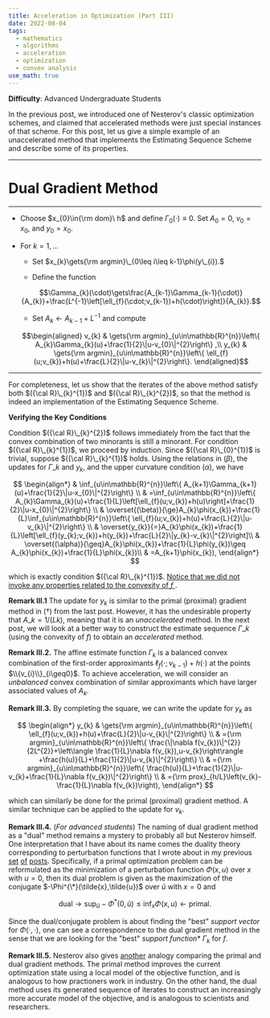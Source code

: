 ```yaml
---
title: Acceleration in Optimization (Part III)
date: 2022-08-04
tags: 
  - mathematics
  - algorithms
  - acceleration
  - optimization
  - convex analysis
use_math: true
---
```


**Difficulty**: Advanced Undergraduate Students  

In the previous post, we introduced one of Nesterov's classic optimization schemes, and claimed that accelerated methods were just special instances of that scheme. For this post, let us give a simple example of an unaccelerated method that implements the Estimating Sequence Scheme and describe some of its properties. 

---
# **Dual Gradient Method** #
---

-   Choose $x_{0}\in{\rm dom}\ h$ and define $\Gamma_{0}(\cdot)\equiv0$. Set $A_{0}=0$, $v_{0}=x_{0}$, and $y_{0}=x_{0}$.

-   For $k=1,\ldots$

    *  Set $x_{k}\gets{\rm argmin}\_{0\leq i\leq k-1}\phi(y\_{i}).$

    *  Define the function 
    
    $$\Gamma_{k}(\cdot)\gets\frac{A_{k-1}\Gamma_{k-1}(\cdot)}{A_{k}}+\frac{L^{-1}\left[\ell_{f}(\cdot;v_{k-1})+h(\cdot)\right]}{A_{k}}.$$

    *  Set $A_{k}\gets A_{k-1}+L^{-1}$ and compute 
    
    $$\begin{aligned}
        v_{k} & \gets{\rm argmin}_{u\in\mathbb{R}^{n}}\left\{ A_{k}\Gamma_{k}(u)+\frac{1}{2}\|u-v_{0}\|^{2}\right\} ,\\
        y_{k} & \gets{\rm argmin}_{u\in\mathbb{R}^{n}}\left\{ \ell_{f}(u;v_{k})+h(u)+\frac{L}{2}\|u-v_{k}\|^{2}\right\}.
    \end{aligned}$$

---

For completeness, let us show that the iterates of the above method satisfy both $({\cal R}\_{k}^{1})$ and $({\cal R}\_{k}^{2})$, so that the method is indeed an implementation of the Estimating Sequence Scheme. 

**Verifying the Key Conditions**

Condition $({\cal R}\_{k}^{2})$
follows immediately from the fact that the convex combination of two minorants is still a minorant.
For condition $({\cal R}\_{k}^{1})$, we proceed by induction. Since $({\cal R}\_{0}^{1})$ is trivial, suppose $({\cal R}\_{k}^{1})$ holds.
Using the relations in $(\beta)$, the updates for $\Gamma\_{k}$ and
$y_{k}$, and the upper curvature condition $(\alpha)$, we have

$$
\begin{align*}
 & \inf_{u\in\mathbb{R}^{n}}\left\{ A_{k+1}\Gamma_{k+1}(u)+\frac{1}{2}\|u-x_{0}\|^{2}\right\} \\
 & =\inf_{u\in\mathbb{R}^{n}}\left\{ A_{k}\Gamma_{k}(u)+\frac{1}{L}\left[\ell_{f}(u;v_{k})+h(u)\right]+\frac{1}{2}\|u-x_{0}\|^{2}\right\} \\
 & \overset{(\beta)}{\ge}A_{k}\phi(x_{k})+\frac{1}{L}\inf_{u\in\mathbb{R}^{n}}\left\{ \ell_{f}(u;v_{k})+h(u)+\frac{L}{2}\|u-v_{k}\|^{2}\right\} \\
 & \overset{y_{k}}{=}A_{k}\phi(x_{k})+\frac{1}{L}\left[\ell_{f}(y_{k};v_{k})+h(y_{k})+\frac{L}{2}\|y_{k}-v_{k}\|^{2}\right]\\
 & \overset{(\alpha)}{\geq}A_{k}\phi(x_{k})+\frac{1}{L}\phi(y_{k})\geq A_{k}\phi(x_{k})+\frac{1}{L}\phi(x_{k})\\
 & =A_{k+1}\phi(x_{k}),
\end{align*}
$$

which is exactly condition $({\cal R}\_{k}^{1})$. <ins> Notice that we did not invoke any properties related to the convexity of $f$ </ins>.


**Remark III.1** The update for $y_{k}$ is similar to the primal (proximal) gradient method in $(\dagger)$ from the last post. However, it has the undesirable property that $A\_{k}=1/(Lk)$, meaning that it is an *unaccelerated* method. In the next post, we will look at a better way to construct the estimate sequence $\Gamma\_{k}$ (using the convexity of $f$) to obtain an *accelerated* method. 

**Remark III.2.** The affine estimate function $\Gamma_{k}$ is a balanced convex combination of the first-order approximants $\ell_{f}(\cdot;v_{k-1})+h(\cdot)$ at the points $\\{v_{i}\\}_{i\geq0}$. To achieve acceleration, we will consider an *unbalanced* convex combination of similar approximants which have larger associated values of $A_k$.

**Remark III.3.** By completing the square, we can write the update for $y_k$ as

$$
\begin{align*}
y_{k} & \gets{\rm argmin}_{u\in\mathbb{R}^{n}}\left\{ \ell_{f}(u;v_{k})+h(u)+\frac{L}{2}\|u-v_{k}\|^{2}\right\} \\
 & ={\rm argmin}_{u\in\mathbb{R}^{n}}\left\{ \frac{\|\nabla f(v_{k})\|^{2}}{2L^{2}}+\left\langle \frac{1}{L}\nabla f(v_{k}),u-v_{k}\right\rangle +\frac{h(u)}{L}+\frac{1}{2}\|u-v_{k}\|^{2}\right\} \\
 & ={\rm argmin}_{u\in\mathbb{R}^{n}}\left\{ \frac{h(u)}{L}+\frac{1}{2}\|u-v_{k}+\frac{1}{L}\nabla f(v_{k})\|^{2}\right\} \\
 & ={\rm prox}_{h/L}\left(v_{k}-\frac{1}{L}\nabla f(v_{k})\right),
\end{align*}
$$

which can similarly be done for the primal (proximal) gradient method. A similar technique can be applied to the update for $v_k$.

**Remark III.4.** (*For advanced students*) The naming of dual gradient method as a "dual" method remains a mystery to probably all but Nesterov himself. One interpretation that I have about its name comes the duality theory corresponding to perturbation functions that I wrote about in my previous [set](../duality01/) [of](../duality02) [posts](../duality03). Specifically, if a primal optimization problem can be reformulated as the minimization of a perturbation function $\Phi(x,u)$ over $x$ with $u=0$, then its dual problem is given as the maximization of the conjugate $-\Phi^{\*}(\tilde{x},\tilde{u})$ over $\tilde{u}$ with $x=0$ and 

$$\text{dual}\to\sup_{\tilde{u}}-\Phi^{*}(0,\tilde{u})\leq\inf_{x}\Phi(x,u)\gets\text{primal}.$$ 

Since the dual/conjugate problem is about finding the "best" *support vector* for $\Phi(\cdot,\cdot)$, one can see a correspondence to the dual gradient method in the sense that we are looking for the "best" *support function** $\Gamma_k$ for $f$.

**Remark III.5.** Nesterov also gives [another](https://people.montefiore.uliege.be/francqui/slides/Lect1_Complexity_Boadilla.pdf) analogy comparing the primal and dual gradient methods. The primal method improves the current optimization state using a local model of the objective function, and is analogous to how practioners work in industry. On the other hand, the dual method uses its generated sequence of iterates to construct an increasingly more accurate model of the objective, and is analogous to scientists and researchers.
